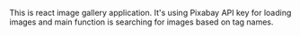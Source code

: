 This is react image gallery application. It's using Pixabay API key for loading images and main function is searching for images based on tag names.
